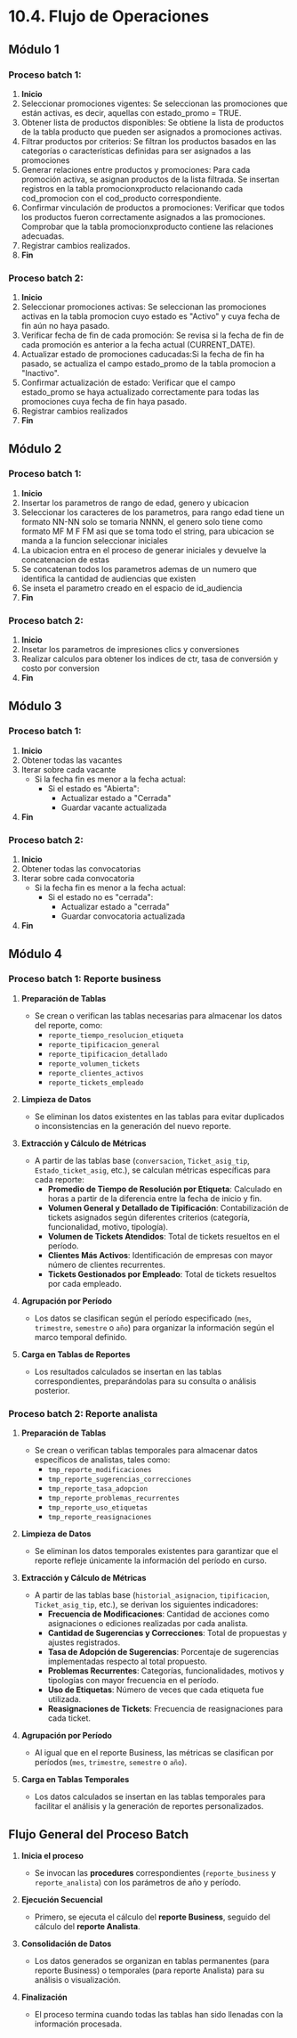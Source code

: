 # 10.4. Flujo de Operaciones

## Módulo 1

### Proceso batch 1:
1. **Inicio**
2. Seleccionar promociones vigentes: Se seleccionan las promociones que están activas, es decir, aquellas con estado_promo = TRUE.
3. Obtener lista de productos disponibles: Se obtiene la lista de productos de la tabla producto que pueden ser asignados a promociones activas.
4. Filtrar productos por criterios: Se filtran los productos basados en las categorías o características definidas para ser asignados a las promociones
5. Generar relaciones entre productos y promociones: Para cada promoción activa, se asignan productos de la lista filtrada. Se insertan registros en la tabla promocionxproducto relacionando cada cod_promocion con el cod_producto correspondiente.
6. Confirmar vinculación de productos a promociones: Verificar que todos los productos fueron correctamente asignados a las promociones. Comprobar que la tabla promocionxproducto contiene las relaciones adecuadas.
7. Registrar cambios realizados.
8. **Fin**


### Proceso  batch 2:
1. **Inicio**
2. Seleccionar promociones activas: Se seleccionan las promociones activas en la tabla promocion cuyo estado es "Activo" y cuya fecha de fin aún no haya pasado.
3. Verificar fecha de fin de cada promoción: Se revisa si la fecha de fin de cada promoción es anterior a la fecha actual (CURRENT_DATE).
4. Actualizar estado de promociones caducadas:Si la fecha de fin ha pasado, se actualiza el campo estado_promo de la tabla promocion a "Inactivo".
5. Confirmar actualización de estado: Verificar que el campo estado_promo se haya actualizado correctamente para todas las promociones cuya fecha de fin haya pasado.
6. Registrar cambios realizados
7. **Fin**


## Módulo 2
### Proceso batch 1:
1. **Inicio**
2. Insertar los parametros de rango de edad, genero y ubicacion
3. Seleccionar los caracteres de los parametros, para rango edad tiene un formato NN-NN solo se tomaria NNNN, el genero solo tiene como formato MF M F FM asi que se toma todo el string, para ubicacion se manda a la funcion seleccionar iniciales
4. La ubicacion entra en el proceso de generar iniciales y devuelve la concatenacion de estas
5. Se concatenan todos los parametros ademas de un numero que identifica la cantidad de audiencias que existen
6. Se inseta el parametro creado en el espacio de id_audiencia
7. **Fin**
### Proceso batch 2:
1. **Inicio**
2. Insetar los parametros de impresiones clics y conversiones
3. Realizar calculos para obtener los indices de ctr, tasa de conversión y costo por conversion
4. **Fin**


## Módulo 3
### Proceso batch 1:
1. **Inicio**
2. Obtener todas las vacantes
3. Iterar sobre cada vacante
   - Si la fecha fin es menor a la fecha actual:
     - Si el estado es "Abierta":
       - Actualizar estado a "Cerrada"
       - Guardar vacante actualizada
4. **Fin**
### Proceso batch 2:
1. **Inicio**
2. Obtener todas las convocatorias
3. Iterar sobre cada convocatoria
   - Si la fecha fin es menor a la fecha actual:
     - Si el estado no es "cerrada":
       - Actualizar estado a "cerrada"
       - Guardar convocatoria actualizada
4. **Fin**

## Módulo 4

### Proceso batch 1: Reporte business

1. **Preparación de Tablas**  
   - Se crean o verifican las tablas necesarias para almacenar los datos del reporte, como:
     - `reporte_tiempo_resolucion_etiqueta`
     - `reporte_tipificacion_general`
     - `reporte_tipificacion_detallado`
     - `reporte_volumen_tickets`
     - `reporte_clientes_activos`
     - `reporte_tickets_empleado`

2. **Limpieza de Datos**  
   - Se eliminan los datos existentes en las tablas para evitar duplicados o inconsistencias en la generación del nuevo reporte.

3. **Extracción y Cálculo de Métricas**  
   - A partir de las tablas base (`conversacion`, `Ticket_asig_tip`, `Estado_ticket_asig`, etc.), se calculan métricas específicas para cada reporte:
     - **Promedio de Tiempo de Resolución por Etiqueta**: Calculado en horas a partir de la diferencia entre la fecha de inicio y fin.
     - **Volumen General y Detallado de Tipificación**: Contabilización de tickets asignados según diferentes criterios (categoría, funcionalidad, motivo, tipología).
     - **Volumen de Tickets Atendidos**: Total de tickets resueltos en el período.
     - **Clientes Más Activos**: Identificación de empresas con mayor número de clientes recurrentes.
     - **Tickets Gestionados por Empleado**: Total de tickets resueltos por cada empleado.

4. **Agrupación por Período**  
   - Los datos se clasifican según el período especificado (`mes`, `trimestre`, `semestre` o `año`) para organizar la información según el marco temporal definido.

5. **Carga en Tablas de Reportes**  
   - Los resultados calculados se insertan en las tablas correspondientes, preparándolas para su consulta o análisis posterior.

### Proceso batch 2: Reporte analista
1. **Preparación de Tablas**  
   - Se crean o verifican tablas temporales para almacenar datos específicos de analistas, tales como:
     - `tmp_reporte_modificaciones`
     - `tmp_reporte_sugerencias_correcciones`
     - `tmp_reporte_tasa_adopcion`
     - `tmp_reporte_problemas_recurrentes`
     - `tmp_reporte_uso_etiquetas`
     - `tmp_reporte_reasignaciones`

2. **Limpieza de Datos**  
   - Se eliminan los datos temporales existentes para garantizar que el reporte refleje únicamente la información del período en curso.

3. **Extracción y Cálculo de Métricas**  
   - A partir de las tablas base (`historial_asignacion`, `tipificacion`, `Ticket_asig_tip`, etc.), se derivan los siguientes indicadores:
     - **Frecuencia de Modificaciones**: Cantidad de acciones como asignaciones o ediciones realizadas por cada analista.
     - **Cantidad de Sugerencias y Correcciones**: Total de propuestas y ajustes registrados.
     - **Tasa de Adopción de Sugerencias**: Porcentaje de sugerencias implementadas respecto al total propuesto.
     - **Problemas Recurrentes**: Categorías, funcionalidades, motivos y tipologías con mayor frecuencia en el período.
     - **Uso de Etiquetas**: Número de veces que cada etiqueta fue utilizada.
     - **Reasignaciones de Tickets**: Frecuencia de reasignaciones para cada ticket.

4. **Agrupación por Período**  
   - Al igual que en el reporte Business, las métricas se clasifican por períodos (`mes`, `trimestre`, `semestre` o `año`).

5. **Carga en Tablas Temporales**  
   - Los datos calculados se insertan en las tablas temporales para facilitar el análisis y la generación de reportes personalizados.
     
## **Flujo General del Proceso Batch**

1. **Inicia el proceso**  
   - Se invocan las **procedures** correspondientes (`reporte_business` y `reporte_analista`) con los parámetros de año y período.

2. **Ejecución Secuencial**  
   - Primero, se ejecuta el cálculo del **reporte Business**, seguido del cálculo del **reporte Analista**.

3. **Consolidación de Datos**  
   - Los datos generados se organizan en tablas permanentes (para reporte Business) o temporales (para reporte Analista) para su análisis o visualización.

4. **Finalización**  
   - El proceso termina cuando todas las tablas han sido llenadas con la información procesada.
